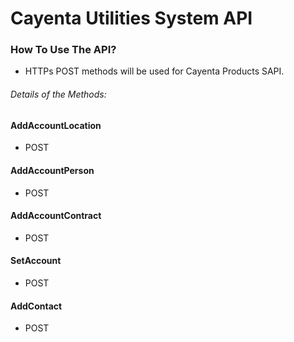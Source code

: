 # Cayenta Utilities System API

### How To Use The API?
- HTTPs POST  methods will be used for Cayenta Products SAPI.
###### *Details of the Methods:*
#### AddAccountLocation
- POST
#### AddAccountPerson
- POST
#### AddAccountContract
- POST
#### SetAccount
- POST
#### AddContact
- POST